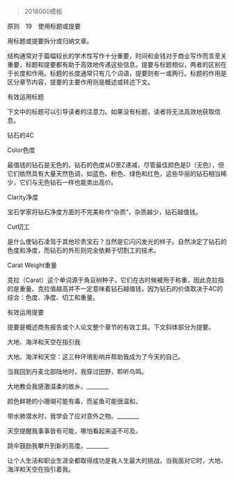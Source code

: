 # 
> 2018000模板



原则　19　使用标题或提要

用标题或提要拆分或归纳文章。

结构通常对于篇幅较长的学术性写作十分重要，时间和金钱对于商业写作而言至关重要，标题和提要都有助于高效地传递这些信息。提要与标题相似，两者的区别在于长度和作用。标题的长度通常只有几个词语，提要则有一或两行。标题的作用是区分章节内容，提要的主要作用则是概述或转述下文。

有效运用标题

下文中的标题可以引导读者的注意力。如果没有标题，读者将无法高效地获取信息。



钻石的4C

Color色度

最值钱的钻石是无色的。钻石的色度从D至Z递减，尽管最佳颜色是D（无色），但它们依然具有大量天然色调，如蓝色、粉色、绿色和红色，这些华丽的钻石相当稀少，它们与无色钻石一样也能卖出高价。

Clarity净度

宝石学家将钻石净度方面的不完美称作“杂质”，杂质越少，钻石越值钱。

Cut切工

是什么使钻石凌驾于其他珍贵宝石？当然是它闪闪发光的样子。自然决定了钻石的色度和净度，而钻石的外形则完全依赖于切割工的技术。

Carat Weight重量

克拉（Carat）这个单词源于角豆树种子，它们在古时候被用于称重，因此克拉指的是重量。克拉值越高并不一定意味着钻石越值钱，因为钻石的价值取决于4C的综合：色度、净度、切工和重量。

有效运用提要

提要是概述商务报告或个人论文整个章节的有效工具。下文斜体部分为提要。



大地、海洋和天空在指引我

大地、海洋和天空：这三种环境影响并帮助我成为了今天的自己。

当我回到丹麦北部陆地时，我穿过田野，聆听鸟鸣。

大地教会我感激温柔的故乡。________

颜色鲜艳的小珊瑚可能有毒，而鲨鱼可能很温和。

带水肺潜水时，我学会了应对意外之物。________

天空提醒我事事皆有可能，哪怕看起来遥不可及。

跳伞鼓励我攀升到新的高度。________

让个人生活和职业生涯全都取得成功是我人生最大的挑战，当我面对它时，大地、海洋和天空在指引着我。




